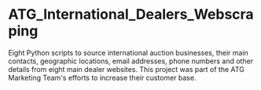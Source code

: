 # ATG_International_Dealers_Webscraping
Eight Python scripts to source international auction businesses, their main contacts, geographic locations, email addresses, phone numbers and other details from eight main dealer websites. This project was part of the ATG Marketing Team's efforts to increase their customer base.
